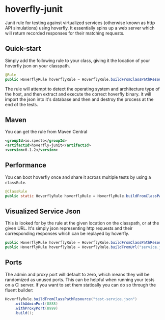 # hoverfly-junit
Junit rule for testing against virtualized services (otherwise known as http API simulations) using hoverfly.  It essentially spins up a web server which will return recorded responses for their matching requests.

## Quick-start

Simply add the following rule to your class, giving it the location of your hoverfly json on your classpath.

```java
@Rule
public HoverflyRule hoverflyRule = HoverflyRule.buildFromClassPathResource("test-service.json").build();
```

The rule will attempt to detect the operating system and architecture type of the host, and then extract and execute the correct hoverfly binary.  It will import the json into it's database and then and destroy the process at the end of the tests.

## Maven

You can get the rule from Maven Central

```xml
<groupId>io.specto</groupId>
<artifactId>hoverfly-junit</artifactId>
<version>0.1.2</version>
```

## Performance

You can boot hoverfly once and share it across multiple tests by using a `classRule`. 

```java
@ClassRule
public static HoverflyRule hoverflyRule = HoverflyRule.buildFromClassPathResource("test-service.json").build();
```

## Visualized Service Json

This is looked for by the rule at the given location on the classpath, or at the given URL.  It's simply json representing http requests and their corresponding responses which can be replayed by hoverfly.

```java
public HoverflyRule hoverflyRule = HoverflyRule.buildFromClassPathResource("http://raw.githubusercontent.com/SpectoLabs/hoverfly-junit/d0d41dfdcb250c6bb02ada63d304b4afddf5f2e4/src/test/resources/test-service.json").build();
public HoverflyRule hoverflyRule = HoverflyRule.buildFromUrl("service.json").build();
```

## Ports

The admin and proxy port will default to zero, which means they will be randomized as unused ports. This can be helpful when running your tests on a CI server.
If you want to set them statically you can do so through the fluent builder:

```java
HoverflyRule.buildFromClassPathResource("test-service.json")
    .withAdminPort(8888)
    .withProxyPort(8999)
    .build();
```

